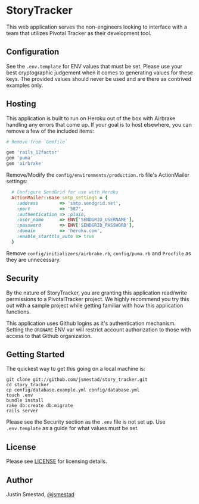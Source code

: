 # StoryTracker

This web application serves the non-engineers looking to interface with a team
that utilizes Pivotal Tracker as their development tool.


## Configuration

See the `.env.template` for ENV values that must be set. Please use your best
cryptographic judgement when it comes to generating values for these keys. The
provided values should never be used and are there as contrived examples only.

## Hosting

This application is built to run on Heroku out of the box with Airbrake
handling any errors that come up. If your goal is to host elsewhere, you can
remove a few of the included items:

```ruby
# Remove from `Gemfile`

gem 'rails_12factor'
gem 'puma'
gem 'airbrake'
```

Remove/Modify the `config/environments/production.rb` file's ActionMailer
settings:

```ruby
  # Configure SendGrid for use with Heroku
  ActionMailer::Base.smtp_settings = {
    :address        => 'smtp.sendgrid.net',
    :port           => '587',
    :authentication => :plain,
    :user_name      => ENV['SENDGRID_USERNAME'],
    :password       => ENV['SENDGRID_PASSWORD'],
    :domain         => 'heroku.com',
    :enable_starttls_auto => true
  }
```

Remove `config/initializers/airbrake.rb`, `config/puma.rb` and `Procfile` as
they are unnecessary.

## Security

By the nature of StoryTracker, you are granting this application read/write
permissions to a PivotalTracker project. We highly recommend you try this out
with a sample project while getting familiar with how this application
functions.

This application uses Github logins as it's authentication mechanism. Setting
the `ORGNAME` ENV var will restrict account authorization to those with access
to that Github organization.

## Getting Started

The quickest way to get this going on a local machine is:

```
git clone git://github.com/jsmestad/story_tracker.git
cd story_tracker
cp config/database.example.yml config/database.yml
touch .env
bundle install
rake db:create db:migrate
rails server
```

Please see the Security section as the `.env` file is not set up. Use
`.env.template` as a guide for what values must be set.

## License

Please see [LICENSE](https://github.com/jsmestad/story_tracker/blob/master/LICENSE) for
licensing details.

## Author

Justin Smestad, [@jsmestad](https://twitter.com/jsmestad)

